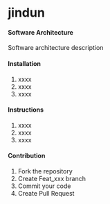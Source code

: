 # jindun

#### Software Architecture
Software architecture description

#### Installation

1.  xxxx
2.  xxxx
3.  xxxx

#### Instructions

1.  xxxx
2.  xxxx
3.  xxxx

#### Contribution


1.  Fork the repository
2.  Create Feat_xxx branch
3.  Commit your code
4.  Create Pull Request

